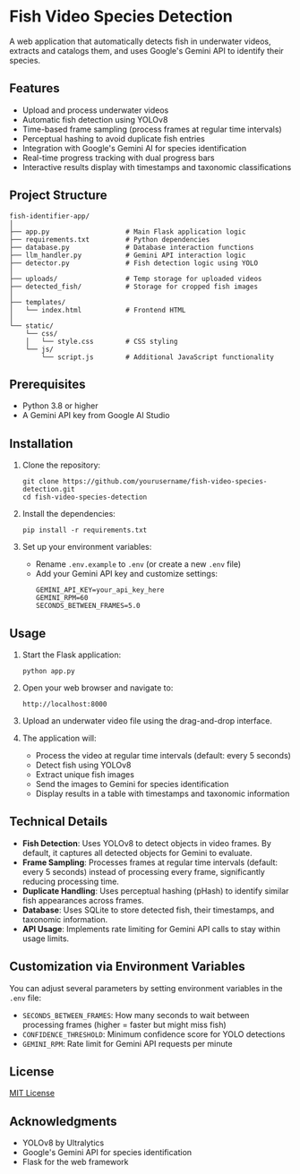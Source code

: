# Fish Video Species Detection

A web application that automatically detects fish in underwater videos, extracts and catalogs them, and uses Google's Gemini API to identify their species.

## Features

- Upload and process underwater videos
- Automatic fish detection using YOLOv8
- Time-based frame sampling (process frames at regular time intervals)
- Perceptual hashing to avoid duplicate fish entries
- Integration with Google's Gemini AI for species identification
- Real-time progress tracking with dual progress bars
- Interactive results display with timestamps and taxonomic classifications

## Project Structure

```
fish-identifier-app/
│
├── app.py                   # Main Flask application logic
├── requirements.txt         # Python dependencies
├── database.py              # Database interaction functions
├── llm_handler.py           # Gemini API interaction logic
├── detector.py              # Fish detection logic using YOLO
│
├── uploads/                 # Temp storage for uploaded videos
├── detected_fish/           # Storage for cropped fish images
│
├── templates/
│   └── index.html           # Frontend HTML
│
└── static/
    └── css/
    │   └── style.css        # CSS styling
    └── js/
        └── script.js        # Additional JavaScript functionality
```

## Prerequisites

- Python 3.8 or higher
- A Gemini API key from Google AI Studio

## Installation

1. Clone the repository:
   ```
   git clone https://github.com/yourusername/fish-video-species-detection.git
   cd fish-video-species-detection
   ```

2. Install the dependencies:
   ```
   pip install -r requirements.txt
   ```

3. Set up your environment variables:
   - Rename `.env.example` to `.env` (or create a new `.env` file)
   - Add your Gemini API key and customize settings:
     ```
     GEMINI_API_KEY=your_api_key_here
     GEMINI_RPM=60
     SECONDS_BETWEEN_FRAMES=5.0
     ```

## Usage

1. Start the Flask application:
   ```
   python app.py
   ```

2. Open your web browser and navigate to:
   ```
   http://localhost:8000
   ```

3. Upload an underwater video file using the drag-and-drop interface.

4. The application will:
   - Process the video at regular time intervals (default: every 5 seconds)
   - Detect fish using YOLOv8
   - Extract unique fish images
   - Send the images to Gemini for species identification
   - Display results in a table with timestamps and taxonomic information

## Technical Details

- **Fish Detection**: Uses YOLOv8 to detect objects in video frames. By default, it captures all detected objects for Gemini to evaluate.
- **Frame Sampling**: Processes frames at regular time intervals (default: every 5 seconds) instead of processing every frame, significantly reducing processing time.
- **Duplicate Handling**: Uses perceptual hashing (pHash) to identify similar fish appearances across frames.
- **Database**: Uses SQLite to store detected fish, their timestamps, and taxonomic information.
- **API Usage**: Implements rate limiting for Gemini API calls to stay within usage limits.

## Customization via Environment Variables

You can adjust several parameters by setting environment variables in the `.env` file:

- `SECONDS_BETWEEN_FRAMES`: How many seconds to wait between processing frames (higher = faster but might miss fish)
- `CONFIDENCE_THRESHOLD`: Minimum confidence score for YOLO detections
- `GEMINI_RPM`: Rate limit for Gemini API requests per minute

## License

[MIT License](LICENSE)

## Acknowledgments

- YOLOv8 by Ultralytics
- Google's Gemini API for species identification
- Flask for the web framework 
